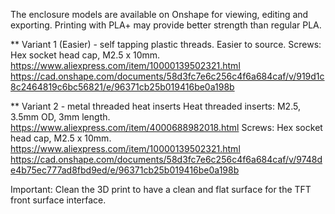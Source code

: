 The enclosure models are available on Onshape for viewing, editing and exporting.
Printing with PLA+ may provide better strength than regular PLA.

** Variant 1 (Easier) - self tapping plastic threads. Easier to source.
Screws: Hex socket head cap, M2.5 x 10mm.  https://www.aliexpress.com/item/10000139502321.html
https://cad.onshape.com/documents/58d3fc7e6c256c4f6a684caf/v/919d1c8c2464819c6bc56821/e/96371cb25b019416be0a198b

** Variant 2 - metal threaded heat inserts
Heat threaded inserts: M2.5, 3.5mm OD, 3mm length.  https://www.aliexpress.com/item/4000688982018.html
Screws: Hex socket head cap, M2.5 x 10mm.  https://www.aliexpress.com/item/10000139502321.html
https://cad.onshape.com/documents/58d3fc7e6c256c4f6a684caf/v/9748de4b75ec777ad8fbd9ed/e/96371cb25b019416be0a198b


Important: Clean the 3D print to have a clean and flat surface for the TFT front surface interface.

